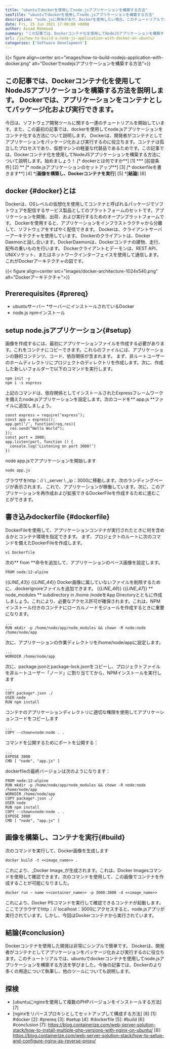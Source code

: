 ```yaml
---
title: "ubuntuでdockerを使用してnode.jsアプリケーションを構築する方法" 
seoTitle: "ubuntuでdockerを使用してnode.jsアプリケーションを構築する方法" 
description: "node.jsに興味があり、Dockerを使用したい場合。このチュートリアルでは、Dockerを使用してnodejsアプリケーションを構築する方法を説明します。" 
date: Fri, 25 Jun 2021 17:08:00 +0000
author: Assad Mahmood
summary: "この記事では、Dockerコンテナ化を使用してNodeJSアプリケーションを構築する方法について説明します。 Dockerでは、アプリケーションをコンテナとしてパッケージ化および実行できます。" 
url: /ja/how-to-build-a-node-js-application-with-docker-on-ubuntu/
categories: ['Software Development']
---
```


{{< figure align=center src="images/how-to-build-nodejs-application-with-docker.png" alt="Dockerでnodejsアプリケーションを構築する方法">}}


## この記事では、Dockerコンテナ化を使用してNodeJSアプリケーションを構築する方法を説明します。 Dockerでは、アプリケーションをコンテナとしてパッケージ化および実行できます。
今日は、ソフトウェア開発ツールに関する一連のチュートリアルを開始しています。また、この最初の記事では、dockerを使用してnode.jsアプリケーションをコンテナ化する方法について説明します。 Dockerは、開発者がコンテナとしてアプリケーションをパッケージ化および実行するのに役立ちます。コンテナは孤立したプロセスであり、仮想マシンの軽量な代替品であるためです。この記事では、Dockerコンテナ化を使用してNodeJSアプリケーションを構築する方法について説明します。始めましょう！
  *[** dockerとは何ですか**] [1]
  *** [前提条件] [2] **
  *[** node.jsアプリケーションのセットアップ**] [3]
  *[** dockerfileを書きます**] [4]
  *[**画像を構築し、Dockerコンテナを実行**] [5]
  *[**結論**] [6]

## docker {#docker}とは
Dockerは、OSレベルの仮想化を使用してコンテナと呼ばれるパッケージでソフトウェアを配信するサービス製品としてのプラットフォームのセットです。アプリケーションを開発、出荷、および実行するためのオープンプラットフォームです。 Dockerを使用すると、アプリケーションをインフラストラクチャから分離して、ソフトウェアをすばやく配信できます。
Dockerは、クライアントサーバーアーキテクチャを使用しています。 Dockerのクライアントは、Docker Daemonと話し合います。DockerDaemonは、Dockerコンテナの建物、走行、配布の重いものを行います。 Dockerクライアントとデーモンは、REST API、UNIXソケット、またはネットワークインターフェイスを使用して通信します。これがDockerアーキテクチャの図です。

{{< figure align=center src="images/docker-architecture-1024x540.png" alt="Dockerアーキテクチャ">}}


## Prererequisites {#prereq}
  * ubuntuサーバー
  *サーバーにインストールされているDocker
  * node.js npmインストール

## setup node.jsアプリケーション{#setup}
画像を作成するには、最初にアプリケーションファイルを作成する必要があります。これをコンテナにコピーできます。これらのファイルには、アプリケーションの静的コンテンツ、コード、依存関係が含まれます。
まず、非ルートユーザーのホームディレクトリにプロジェクトのディレクトリを作成します。次に、作成した新しいフォルダーで以下のコマンドを実行します。
```
npm init -y
npm i -s express
```
上記のコマンドは、依存関係としてインストールされたExpressフレームワークを備えたnode.jsアプリケーションを設定します。次のコードを** app.js **ファイルに追加しましょう。
```
const express = require(‘express’);
const app = express();
app.get(‘/’, function(req,res){
  res.send(“Hello World”);
});
const port = 3000;
app.listen(port, function () {
  console.log(‘Listening on port 3000!’)
})
```
node app.jsでアプリケーションを開始します
```
node app.js
```
ブラウザをhttp：// \ _server \ _ip：3000に移動します。次のランディングページが表示されます。
これで、アプリケーションが稼働しています。次に、このアプリケーションを再作成および拡張できるDockerFileを作成するために進むことができます。

## 書き込みdockerfile {#dockerfile}
DockerFileを使用して、アプリケーションコンテナが実行されたときに何を含めるかとコンテナ環境を指定できます。
まず、プロジェクトのルートに次のコマンドを備えたDockerFileを作成します。
```
vi Dockerfile
```
次の** from **命令を追加して、アプリケーションのベース画像を設定します。
```
FROM node:12-alpine
```
{{_LINE_43_}}
{{_LINE_44_}}
    Docker画像に属していないファイルを削除するために、.dockerignoreファイルを追加できます。
{{_LINE_46_}}
{{_LINE_47_}}
** node_modules ** subdirectory in /home /nodeをApp Directoryとともに作成しましょう。これにより、必要なアクセス許可が確保されます。これは、NPMインストール付きのコンテナにローカルノードモジュールを作成するときに重要になります。
```
...
RUN mkdir -p /home/node/app/node_modules && chown -R node:node /home/node/app
```
次に、アプリケーションの作業ディレクトリを/home/node/appに設定します。
```
...
WORKDIR /home/node/app
```
次に、package.jsonとpackage-lock.jsonをコピーし、プロジェクトファイルを非ルートユーザー「ノード」に割り当ててから、NPMインストールを実行します
```
...
COPY package*.json ./
USER node
RUN npm install
```
コンテナのアプリケーションディレクトリに適切な権限を使用してアプリケーションコードをコピーします
```
...
COPY --chown=node:node . .
```
コマンドを公開するためにポートを公開する：
```
...
EXPOSE 3000
CMD [ "node", "app.js" ]
```
dockerfileの最終バージョンは次のようになります：
```
FROM node:12-alpine
RUN mkdir -p /home/node/app/node_modules && chown -R node:node /home/node/app
WORKDIR /home/node/app
COPY package*.json ./
USER node
RUN npm install
COPY --chown=node:node . .
EXPOSE 3000
CMD [ "node", "app.js" ]
```

## 画像を構築し、コンテナを実行{#build}
次のコマンドを実行して、Docker画像を生成します
```
docker build -t <<image_name>> .
```
これにより、_Docker Image_が生成されます。これは、Docker Imagesコマンドを使用して確認できます。次のコマンドを使用して、この画像でコンテナを作成することが可能になりました。
```
docker run — name <<container_name>> -p 3000:3000 -d <<image_name>>
```
これにより、Docker PSコマンドを実行して確認できるコンテナが起動します。ここでブラウザでhttp：// localhost：3000にアクセスすると、node.jsアプリが実行されています。しかし、今回はDockerコンテナから実行されています。

## 結論{#conclusion}
Dockerコンテナを使用した開発は非常にシンプルで簡単です。 Dockerは、開発者がコンテナとしてアプリケーションをパッケージ化および実行するのに役立ちます。このチュートリアルでは、ubuntuでdockerコンテナを使用してnode.jsアプリケーションを構築する方法を学びました。今後の記事では、Dockerのより多くの用途について執筆し、他のツールについても説明します。

## 探検
  * [ubuntuにnginxを使用して複数のPHPバージョンをインストールする方法] [7]
  * [nginxをリバースプロキシとしてセットアップして構成する方法] [8]
[1]: #docker
[2]: #prereq
[3]: #setup
[4]: #dockerfile
[5]: #build
[6]: #conclusion
[7]: https://blog.containerize.com/web-server-solution-stack/how-to-install-multiple-php-versions-with-nginx-on-ubuntu/
[8]: https://blog.containerize.com/web-server-solution-stack/how-to-setup-and-configure-nginx-as-reverse-proxy/
